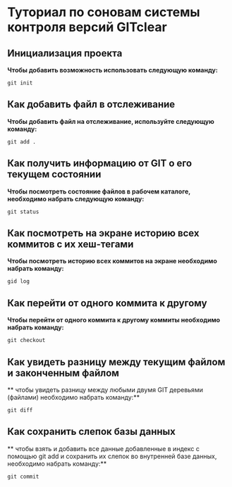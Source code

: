 # Туториал по соновам системы контроля версий GITclear


## Инициализация проекта
**Чтобы добавить возможность использовать следующую команду:**

```fix
git init
```

## Как добавить файл в отслеживание
**Чтобы добавить файл на отслеживание, используйте следующую команду:**

```fix
git add .
```

## Как получить информацию от GIT о его текущем состоянии
**Чтобы посмотреть состояние файлов в рабочем каталоге, необходимо набрать следующую команду:**

```fix
git status
```

## Как посмотреть на экране историю всех коммитов с их хеш-тегами
**Чтобы посмотреть историю всех коммитов на экране необходимо набрать команду:**

```fix
gid log
```

## Как перейти от одного коммита к другому
**Чтобы перейти от одного коммита к другому коммиты необходимо набрать команду:**

```fix
git checkout
```

## Как увидеть разницу между текущим файлом и законченным файлом
** чтобы увидеть разницу между любыми двумя GIT деревьями (файлами) необходимо набрать команду:**

```fix
git diff
```

## Как сохранить слепок базы данных
** чтобы взять и добавить все данные добавленные в индекс с помощью git add и сохранить их слепок во внутренней базе данных, необходимо набрать команду:**

```fix
git commit
```
